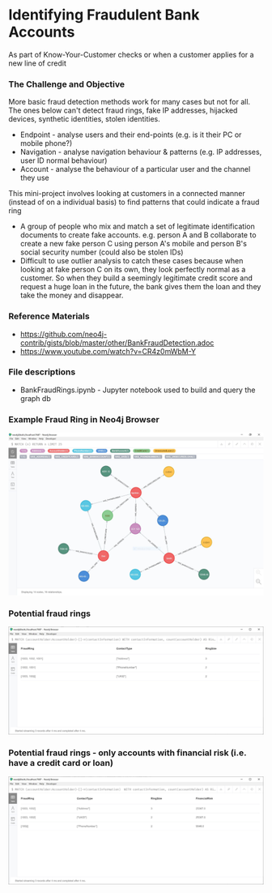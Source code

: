 # Identifying Fraudulent Bank Accounts
As part of Know-Your-Customer checks or when a customer applies for a new line of credit

### The Challenge and Objective
More basic fraud detection methods work for many cases but not for all. The ones below can't detect fraud rings, fake IP addresses, hijacked devices, synthetic identities, stolen identities.
  * Endpoint - analyse users and their end-points (e.g. is it their PC or mobile phone?)
  * Navigation - analyse navigation behaviour & patterns (e.g. IP addresses, user ID normal behaviour)
  * Account - analyse the behaviour of a particular user and the channel they use

This mini-project involves looking at customers in a connected manner (instead of on a individual basis) to find patterns that could indicate a fraud ring
  * A group of people who mix and match a set of legitimate identification documents to create fake accounts. e.g. person A and B collaborate to create a new fake person C using person A's mobile and person B's social security number (could also be stolen IDs)
  * Difficult to use outlier analysis to catch these cases because when looking at fake person C on its own, they look perfectly normal as a customer. So when they build a seemingly legitimate credit score and request a huge loan in the future, the bank gives them the loan and they take the money and disappear.
    

### Reference Materials
* https://github.com/neo4j-contrib/gists/blob/master/other/BankFraudDetection.adoc
* https://www.youtube.com/watch?v=CR4z0mWbM-Y
  
### File descriptions
* BankFraudRings.ipynb - Jupyter notebook used to build and query the graph db


### Example Fraud Ring in Neo4j Browser
![alt text](https://github.com/mei-yong/BankFraudDetection/blob/master/images/fraudring.JPG)

### Potential fraud rings
![alt text](https://github.com/mei-yong/BankFraudDetection/blob/master/images/shared_info.JPG)

### Potential fraud rings - only accounts with financial risk (i.e. have a credit card or loan)
![alt text](https://github.com/mei-yong/BankFraudDetection/blob/master/images/financial_risk.JPG)
